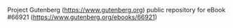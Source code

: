 Project Gutenberg (https://www.gutenberg.org) public repository for eBook #66921 (https://www.gutenberg.org/ebooks/66921)
